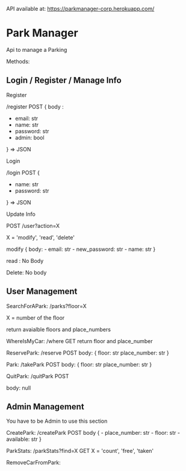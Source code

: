 API available at: https://parkmanager-corp.herokuapp.com/

# Park Manager

Api to manage a Parking

Methods:

## Login / Register / Manage Info

Register

/register POST {
body :

- email: str
- name: str
- password: str
- admin: bool

} => JSON

Login

/login POST
{

- name: str
- password: str

} => JSON

Update Info

POST /user?action=X

X = 'modify', 'read', 'delete'

modify {
body: - email: str - new_password: str - name: str
}

read : No Body

Delete: No body

## User Management

SearchForAPark:
/parks?floor=X

X = number of the floor

return avaialble floors and place_numbers

WhereIsMyCar:
/where GET
return floor and place_number

ReservePark:
/reserve POST
body: {
floor: str
place_number: str
}

Park:
/takePark POST
body: {
floor: str
place_number: str
}

QuitPark:
/quitPark POST

body: null

## Admin Management

You have to be Admin to use this section

CreatePark:
/createPark POST
body { - place_number: str - floor: str - available: str
}

ParkStats:
/parkStats?find=X GET
X = 'count', 'free', 'taken'

RemoveCarFromPark:
